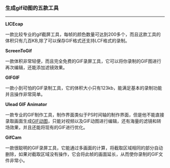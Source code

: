 ### 生成gif动图的五款工具

---

**LICEcap**



一款比较专业的gif截屏工具，每帧的颜色数量可达到200多个，而且这款工具的体积只有几百KB,除了可以保存GIF格式还支持LCF格式的录制。



**ScreenToGif** 



一款体积非常轻便，而且完全免费的GIF录屏工具，它可以将你录制的GIF图进行再次编辑，还能添加滤镜效果。



**GIFGIF**



一款小到可怕的GIF录制工具，它的体积大小只有123kb，能满足基本的录制功能并且操作非常简单。



**Ulead GIF Animator**



一款专业的GIF制作工具，制作界面类似于PS时间轴的制作界面，但是他不能直接录取画面生成[GIF动图](https://www.zhihu.com/search?q=GIF动图&search_source=Entity&hybrid_search_source=Entity&hybrid_search_extra={"sourceType"%3A"answer"%2C"sourceId"%3A307418274})，只能对视频以及GIF动图进行编辑，还有海量的滤镜和转场效果，并且还能将现有的GIF进行优化。



**GifCam**

一款很聪明的GIF录屏工具，它能通过多画面的计算，将截取区域相同的部分自动删除，如果对截取区域没有操作，它会将此帧的画面延长，从而使你录制的GIF文件非常小。
